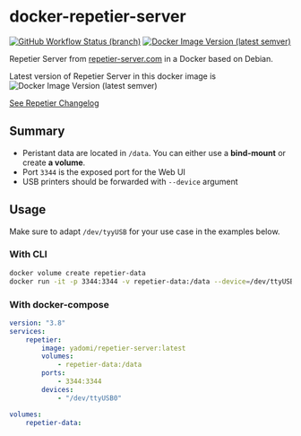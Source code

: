 # docker-repetier-server

[![GitHub Workflow Status (branch)](https://img.shields.io/github/workflow/status/yadomi/docker-repetier-server/ci/master)](https://github.com/yadomi/docker-repetier-server/actions/workflows/build-and-push-dockerhub.yml)
[![Docker Image Version (latest semver)](https://img.shields.io/docker/v/yadomi/repetier-server?sort=semver)](https://hub.docker.com/r/yadomi/repetier-server/tags?page=1&ordering=name)

Repetier Server from [repetier-server.com](https://www.repetier-server.com/download-repetier-server/) in a Docker based on Debian.

Latest version of Repetier Server in this docker image is ![Docker Image Version (latest semver)](https://img.shields.io/docker/v/yadomi/repetier-server?label=%20&sort=semver)

[See Repetier Changelog](https://download3.repetier.com/files/server/changelog.txt)

## Summary

- Peristant data are located in `/data`. You can either use a **bind-mount** or create **a volume**.
- Port `3344` is the exposed port for the Web UI
- USB printers should be forwarded with `--device` argument

## Usage

Make sure to adapt `/dev/tyyUSB` for your use case in the examples below.

### With CLI

```bash
docker volume create repetier-data
docker run -it -p 3344:3344 -v repetier-data:/data --device=/dev/ttyUSB0 --name repetier-server yadomi/repetier-server
```

### With docker-compose

```yaml
version: "3.8"
services:
    repetier:
        image: yadomi/repetier-server:latest
        volumes:
            - repetier-data:/data
        ports:
            - 3344:3344
        devices:
            - "/dev/ttyUSB0"

volumes:
    repetier-data:
```
